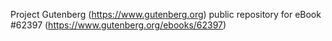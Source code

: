 Project Gutenberg (https://www.gutenberg.org) public repository for eBook #62397 (https://www.gutenberg.org/ebooks/62397)
